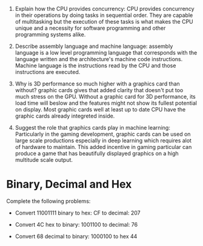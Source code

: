 <!-- Answers to the Short Answer Essay Questions go here -->

1.  Explain how the CPU provides concurrency: CPU provides concurrency in their operations by doing tasks in sequential order. They are capable of multitasking but the execution of these tasks is what makes the CPU unique and a necessity for software programming and other programming systems alike.

2)  Describe assembly language and machine language: assembly language is a low level programming language that corresponds with the language written and the architecture's machine code instructions. Machine language is the instructions read by the CPU and those instructions are executed.

3.  Why is 3D performance so much higher with a graphics card than without? graphic cards gives that added clarity that doesn't put too much stress on the GPU. Without a graphic card for 3D performance, its load time will beslow and the features might not show its fullest potential on display. Most graphic cards well at least up to date CPU have the graphic cards already integreted inside.

4)  Suggest the role that graphics cards play in machine learning: Particularly in the gaming development, graphic cards can be used on large scale productions especially in deep learning which requires alot of hardware to maintain. This added incentive in gaming particular can produce a game that has beautifully displayed graphics on a high multitude scale output.

# Binary, Decimal and Hex

Complete the following problems:

* Convert 11001111 binary to hex: CF to decimal: 207

* Convert 4C hex to binary: 1001100 to decimal: 76

* Convert 68 decimal to binary: 1000100 to hex 44
